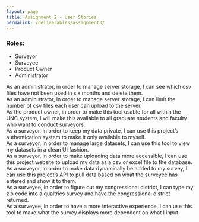 ```yaml
---
layout: page
title: Assignment 2 - User Stories
permalink: /deliverables/assignment3/
---
```

<h3> Roles: </h3>
<ul>
  <li>Surveyor</li>
  <li>Surveyee</li>
  <li>Product Owner</li>
  <li>Administrator</li>
</ul>

<p>
As an administrator, in order to manage server storage, I can see which csv files have not been
used in six months and delete them.<br>
As an administrator, in order to manage server storage, I can limit the number of csv files each
user can upload to the server. <br>
As the product owner, in order to make this tool usable for all within the UNC system, I will make
this available to all graduate students and faculty who want to conduct surveyors. <br>
As a surveyor, in order to keep my data private, I can use this project’s authentication system to
make it only available to myself. <br>
As a surveyor, in order to manage large datasets, I can use this tool to view my datasets in a
clean UI fashion. <br>
As a surveyor, in order to make uploading data more accessible, I can use this project website
to upload my data as a csv or excel file to the database. <br>
As a surveyor, in order to make data dynamically be added to my survey, I can use this project’s
API to pull data based on what the surveyee has entered and show it to them. <br>
As a surveyee, in order to figure out my congressional district, I can type my zip code into a
qualtrics survey and have the congressional district returned. <br>
As a surveyee, in order to have a more interactive experience, I can use this tool to make what
the survey displays more dependent on what I input.
</p>
